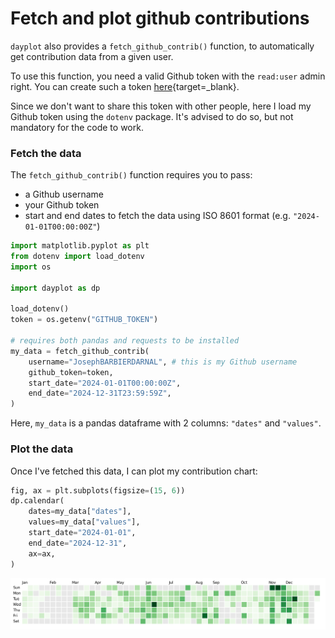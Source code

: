 # Fetch and plot github contributions

`dayplot` also provides a `fetch_github_contrib()` function, to automatically get contribution data from a given user.

To use this function, you need a valid Github token with the `read:user` admin right. You can create such a token [here](https://github.com/settings/tokens){target=\_blank}.

Since we don't want to share this token with other people, here I load my Github token using the `dotenv` package. It's advised to do so, but not mandatory for the code to work.

### Fetch the data

The `fetch_github_contrib()` function requires you to pass:

- a Github username
- your Github token
- start and end dates to fetch the data using ISO 8601 format (e.g. `"2024-01-01T00:00:00Z"`)

```py
import matplotlib.pyplot as plt
from dotenv import load_dotenv
import os

import dayplot as dp

load_dotenv()
token = os.getenv("GITHUB_TOKEN")

# requires both pandas and requests to be installed
my_data = fetch_github_contrib(
    username="JosephBARBIERDARNAL", # this is my Github username
    github_token=token,
    start_date="2024-01-01T00:00:00Z",
    end_date="2024-12-31T23:59:59Z",
)
```

Here, `my_data` is a pandas dataframe with 2 columns: `"dates"` and `"values"`.

### Plot the data

Once I've fetched this data, I can plot my contribution chart:

```py
fig, ax = plt.subplots(figsize=(15, 6))
dp.calendar(
    dates=my_data["dates"],
    values=my_data["values"],
    start_date="2024-01-01",
    end_date="2024-12-31",
    ax=ax,
)
```

![](../img/github/github.png)
